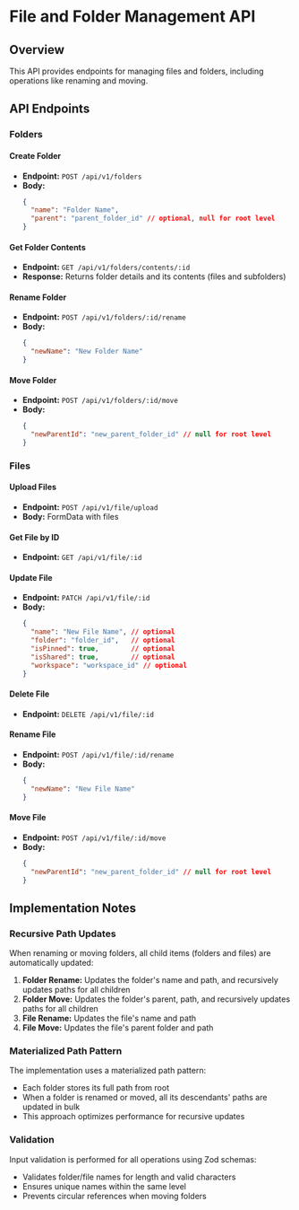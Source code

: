 # File and Folder Management API

## Overview
This API provides endpoints for managing files and folders, including operations like renaming and moving.

## API Endpoints

### Folders

#### Create Folder
- **Endpoint:** `POST /api/v1/folders`
- **Body:**
  ```json
  {
    "name": "Folder Name",
    "parent": "parent_folder_id" // optional, null for root level
  }
  ```

#### Get Folder Contents
- **Endpoint:** `GET /api/v1/folders/contents/:id`
- **Response:** Returns folder details and its contents (files and subfolders)

#### Rename Folder
- **Endpoint:** `POST /api/v1/folders/:id/rename`
- **Body:**
  ```json
  {
    "newName": "New Folder Name"
  }
  ```

#### Move Folder
- **Endpoint:** `POST /api/v1/folders/:id/move`
- **Body:**
  ```json
  {
    "newParentId": "new_parent_folder_id" // null for root level
  }
  ```

### Files

#### Upload Files
- **Endpoint:** `POST /api/v1/file/upload`
- **Body:** FormData with files

#### Get File by ID
- **Endpoint:** `GET /api/v1/file/:id`

#### Update File
- **Endpoint:** `PATCH /api/v1/file/:id`
- **Body:**
  ```json
  {
    "name": "New File Name", // optional
    "folder": "folder_id",   // optional
    "isPinned": true,        // optional
    "isShared": true,        // optional
    "workspace": "workspace_id" // optional
  }
  ```

#### Delete File
- **Endpoint:** `DELETE /api/v1/file/:id`

#### Rename File
- **Endpoint:** `POST /api/v1/file/:id/rename`
- **Body:**
  ```json
  {
    "newName": "New File Name"
  }
  ```

#### Move File
- **Endpoint:** `POST /api/v1/file/:id/move`
- **Body:**
  ```json
  {
    "newParentId": "new_parent_folder_id" // null for root level
  }
  ```

## Implementation Notes

### Recursive Path Updates
When renaming or moving folders, all child items (folders and files) are automatically updated:

1. **Folder Rename:** Updates the folder's name and path, and recursively updates paths for all children
2. **Folder Move:** Updates the folder's parent, path, and recursively updates paths for all children
3. **File Rename:** Updates the file's name and path
4. **File Move:** Updates the file's parent folder and path

### Materialized Path Pattern
The implementation uses a materialized path pattern:
- Each folder stores its full path from root
- When a folder is renamed or moved, all its descendants' paths are updated in bulk
- This approach optimizes performance for recursive updates

### Validation
Input validation is performed for all operations using Zod schemas:
- Validates folder/file names for length and valid characters
- Ensures unique names within the same level
- Prevents circular references when moving folders

